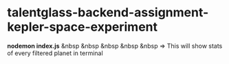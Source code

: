 # talentglass-backend-assignment-kepler-space-experiment

**nodemon index.js** &nbsp &nbsp &nbsp &nbsp &nbsp => This will show stats of every filtered planet in terminal
